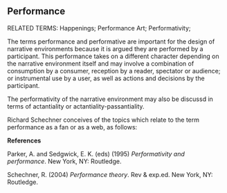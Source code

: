 ## Performance

RELATED TERMS: Happenings; Performance Art; Performativity; 

The terms performance and performative are important for the design of narrative environments because it is argued they are performed by a participant. This performance takes on a different character depending on the narrative environment itself and may involve a combination of consumption by a consumer, reception by a reader, spectator or audience; or instrumental use by a user, as well as actions and decisions by the participant.

The performativity of the narrative environment may also be discussd in terms of actantiality or actantiality-passantiality.

Richard Schechner conceives of the topics which relate to the term performance as a fan or as a web, as follows:



**References**

Parker, A. and Sedgwick, E. K. (eds) (1995) _Performativity and performance_. New York, NY: Routledge.

Schechner, R. (2004) _Performance theory_. Rev & exp.ed. New York, NY: Routledge.
